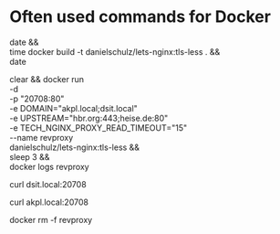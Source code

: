 
# Often used commands for Docker
date && \
    time docker build -t danielschulz/lets-nginx:tls-less . && \
    date

clear && docker run \
    -d \
    -p "20708:80" \
    -e DOMAIN="akpl.local;dsit.local" \
    -e UPSTREAM="hbr.org:443;heise.de:80" \
    -e TECH_NGINX_PROXY_READ_TIMEOUT="15" \
    --name revproxy \
    danielschulz/lets-nginx:tls-less && \
    sleep 3 && \
    docker logs revproxy

curl dsit.local:20708

curl akpl.local:20708

docker rm -f revproxy
